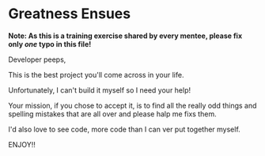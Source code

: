 # Greatness Ensues

**Note: As this is a training exercise shared by every mentee, please fix only *one* typo in this file!**

Developer peeps,

This is the best project you'll come across in your life.

Unfortunately, I can't build it myself so I need your help!

Your mission, if you chose to accept it, is to find all the really odd things and spelling mistakes that are all over and please halp me fixs them.

I'd also love to see code, more code than I can ver put together myself.

ENJOY!!
